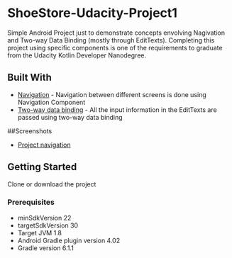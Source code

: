 # ShoeStore-Udacity-Project1
 Simple Android Project just to demonstrate concepts envolving Nagivation and Two-way Data Binding (mostly through EditTexts).
 Completing this project using specific components is one of the requirements to graduate from the Udacity Kotlin Developer Nanodegree.
 
 ## Built With
* [Navigation](https://developer.android.com/guide/navigation) - Navigation between different screens is done using Navigation Component
* [Two-way data binding](https://developer.android.com/topic/libraries/data-binding/two-way) - All the input information in the EditTexts are passed using two-way data binding

##Screenshots
* [Project navigation](https://github.com/AllexandreSantos/Navigation-DataBinding-ShoeStore/blob/images/navigation.jpg?raw=true)

## Getting Started
Clone or download the project

### Prerequisites
* minSdkVersion 22
* targetSdkVersion 30
* Target JVM 1.8
* Android Gradle plugin version 4.02
* Gradle version 6.1.1
